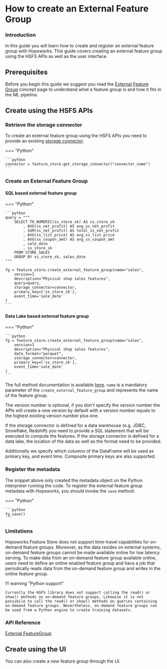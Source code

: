 # How to create an External Feature Group

### Introduction

In this guide you will learn how to create and register an external feature group with Hopsworks. This guide covers creating an external feature group using the HSFS APIs as well as the user interface.

## Prerequisites

Before you begin this guide we suggest you read the [External Feature Group](../../../concepts/fs/feature_group/external_fg.md) concept page to understand what a feature group is and how it fits in the ML pipeline.

## Create using the HSFS APIs

### Retrieve the storage connector

To create an external feature group using the HSFS APIs you need to provide an existing [storage connector](../storage_connector/index.md).

=== "Python"

    ```python
    connector = feature_store.get_storage_connector("connector_name")
    ```

### Create an External Feature Group 

#### SQL based external feature group

=== "Python"

    ```python
    query = """
        SELECT TO_NUMERIC(ss_store_sk) AS ss_store_sk
            , AVG(ss_net_profit) AS avg_ss_net_profit
            , SUM(ss_net_profit) AS total_ss_net_profit 
            , AVG(ss_list_price) AS avg_ss_list_price
            , AVG(ss_coupon_amt) AS avg_ss_coupon_amt
            , sale_date
            , ss_store_sk
        FROM STORE_SALES
        GROUP BY ss_store_sk, sales_date
    """

    fg = feature_store.create_external_feature_group(name="sales",
        version=1
        description="Physical shop sales features",
        query=query,
        storage_connector=connector,
        primary_key=['ss_store_sk'],
        event_time='sale_date'
    )
    ```

#### Data Lake based external feature group 

=== "Python"

    ```python
    fg = feature_store.create_external_feature_group(name="sales",
        version=1
        description="Physical shop sales features",
        data_format="parquet",
        storage_connector=connector,
        primary_key=['ss_store_sk'],
        event_time='sale_date'
    )
    ```

The full method documentation is available [here](https://docs.hopsworks.ai/feature-store-api/dev/generated/api/external_feature_group_api/#externalfeaturegroup). `name` is a mandatory parameter of the `create_external_feature_group` and represents the name of the feature group.

The version number is optional, if you don't specify the version number the APIs will create a new version by default with a version number equals to the highest existing version number plus one.

If the storage connector is defined for a data warehouse (e.g. JDBC, Snowflake, Redshift) you need to provide a SQL statement that will be executed to compute the features. If the storage connector is defined for a data lake, the location of the data as well as the format need to be provided.

Additionally we specify which columns of the DataFrame will be used as primary key, and event time. Composite primary keys are also supported. 

### Register the metadata

The snippet above only created the metadata object on the Python interpreter running the code. To register the external feature group metadata with Hopsworks, you should invoke the `save` method:

=== "Python"

    ```python 
    fg.save()
    ```

### Limitations 

Hopsworks Feature Store does not support time-travel capabilities for on-demand feature groups. Moreover, as the data resides on external systems, on-demand feature groups cannot be made available online for low latency serving. To make data from an on-demand feature group available online, users need to define an online enabled feature group and hava a job that periodically reads data from the on-demand feature group and writes in the online feature group.

!!! warning "Python support"

    Currently the HSFS library does not support calling the read() or show() methods on on-demand feature groups. Likewise it is not possibile to call the read() or show() methods on queries containing on-demand feature groups. Nevertheless, on-demand feature groups can be used from a Python engine to create training datasets.


### API Reference 

[External FeatureGroup](https://docs.hopsworks.ai/feature-store-api/dev/generated/api/external_feature_group_api/#externalfeaturegroup)

## Create using the UI

You can also create a new feature group through the UI.
